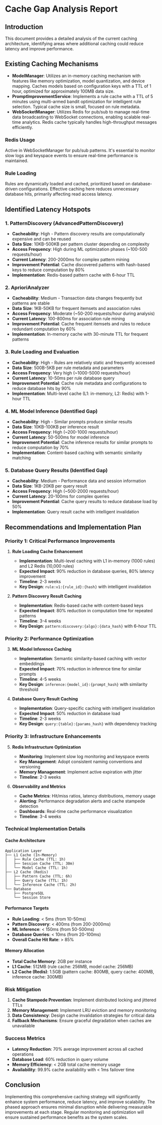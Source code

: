 # Cache Gap Analysis Report

## Introduction
This document provides a detailed analysis of the current caching architecture, identifying areas where additional caching could reduce latency and improve performance.

## Existing Caching Mechanisms
- **ModelManager**: Utilizes an in-memory caching mechanism with features like memory optimization, model quantization, and device mapping. Caches models based on configuration keys with a TTL of 1 hour, optimized for approximately 100MB data size.
- **PromptImprovementService**: Implements a rule cache with a TTL of 5 minutes using multi-armed bandit optimization for intelligent rule selection. Typical cache size is small, focused on rule metadata.
- **WebSocketManager**: Utilizes Redis for pub/sub to manage real-time data broadcasting to WebSocket connections, enabling scalable real-time analytics. Redis cache typically handles high-throughput messages efficiently.

### Redis Usage
Active in WebSocketManager for pub/sub patterns. It's essential to monitor slow logs and keyspace events to ensure real-time performance is maintained.

### Rule Loading
Rules are dynamically loaded and cached, prioritized based on database-driven configurations. Effective caching here reduces unnecessary database hits, primarily affecting read access latency.

## Identified Latency Hotspots

### 1. PatternDiscovery (AdvancedPatternDiscovery)
- **Cacheability**: High - Pattern discovery results are computationally expensive and can be reused
- **Data Size**: 10KB-500KB per pattern cluster depending on complexity
- **Access Frequency**: High during ML optimization phases (~100-500 requests/hour)
- **Current Latency**: 200-2000ms for complex pattern mining
- **Improvement Potential**: Cache discovered patterns with hash-based keys to reduce computation by 80%
- **Implementation**: Redis-based pattern cache with 6-hour TTL

### 2. AprioriAnalyzer
- **Cacheability**: Medium - Transaction data changes frequently but patterns are stable
- **Data Size**: 1KB-50KB for frequent itemsets and association rules
- **Access Frequency**: Moderate (~50-200 requests/hour during analysis)
- **Current Latency**: 100-800ms for association rule mining
- **Improvement Potential**: Cache frequent itemsets and rules to reduce redundant computation by 60%
- **Implementation**: In-memory cache with 30-minute TTL for frequent patterns

### 3. Rule Loading and Evaluation
- **Cacheability**: High - Rules are relatively static and frequently accessed
- **Data Size**: 500B-5KB per rule metadata and parameters
- **Access Frequency**: Very high (~1000-5000 requests/hour)
- **Current Latency**: 10-50ms per rule database query
- **Improvement Potential**: Cache rule metadata and configurations to reduce database hits by 90%
- **Implementation**: Multi-level cache (L1: in-memory, L2: Redis) with 1-hour TTL

### 4. ML Model Inference (Identified Gap)
- **Cacheability**: High - Similar prompts produce similar results
- **Data Size**: 10KB-100KB per inference result
- **Access Frequency**: High (~200-1000 requests/hour)
- **Current Latency**: 50-500ms for model inference
- **Improvement Potential**: Cache inference results for similar prompts to reduce computation by 70%
- **Implementation**: Content-based caching with semantic similarity matching

### 5. Database Query Results (Identified Gap)
- **Cacheability**: Medium - Performance data and session information
- **Data Size**: 1KB-20KB per query result
- **Access Frequency**: High (~500-2000 requests/hour)
- **Current Latency**: 20-100ms for complex queries
- **Improvement Potential**: Cache query results to reduce database load by 50%
- **Implementation**: Query result cache with intelligent invalidation

## Recommendations and Implementation Plan

### Priority 1: Critical Performance Improvements
1. **Rule Loading Cache Enhancement**
   - **Implementation**: Multi-level caching with L1 in-memory (1000 rules) and L2 Redis (10,000 rules)
   - **Expected Impact**: 90% reduction in database queries, 80% latency improvement
   - **Timeline**: 2-3 weeks
   - **Key Design**: `rule:v1:{rule_id}:{hash}` with intelligent invalidation

2. **Pattern Discovery Result Caching**
   - **Implementation**: Redis-based cache with content-based keys
   - **Expected Impact**: 80% reduction in computation time for repeated patterns
   - **Timeline**: 3-4 weeks
   - **Key Design**: `pattern:discovery:{algo}:{data_hash}` with 6-hour TTL

### Priority 2: Performance Optimization
3. **ML Model Inference Caching**
   - **Implementation**: Semantic similarity-based caching with vector embeddings
   - **Expected Impact**: 70% reduction in inference time for similar prompts
   - **Timeline**: 4-5 weeks
   - **Key Design**: `inference:{model_id}:{prompt_hash}` with similarity threshold

4. **Database Query Result Caching**
   - **Implementation**: Query-specific caching with intelligent invalidation
   - **Expected Impact**: 50% reduction in database load
   - **Timeline**: 2-3 weeks
   - **Key Design**: `query:{table}:{params_hash}` with dependency tracking

### Priority 3: Infrastructure Enhancements
5. **Redis Infrastructure Optimization**
   - **Monitoring**: Implement slow log monitoring and keyspace events
   - **Key Management**: Adopt consistent naming conventions and versioning
   - **Memory Management**: Implement active expiration with jitter
   - **Timeline**: 2-3 weeks

6. **Observability and Metrics**
   - **Cache Metrics**: Hit/miss ratios, latency distributions, memory usage
   - **Alerting**: Performance degradation alerts and cache stampede detection
   - **Dashboards**: Real-time cache performance visualization
   - **Timeline**: 3-4 weeks

### Technical Implementation Details

#### Cache Architecture
```
Application Layer
├── L1 Cache (In-Memory)
│   ├── Rule Cache (TTL: 1h)
│   ├── Session Cache (TTL: 30m)
│   └── Model Cache (TTL: 1h)
├── L2 Cache (Redis)
│   ├── Pattern Cache (TTL: 6h)
│   ├── Query Cache (TTL: 1h)
│   └── Inference Cache (TTL: 2h)
└── Database
    ├── PostgreSQL
    └── Session Store
```

#### Performance Targets
- **Rule Loading**: < 5ms (from 10-50ms)
- **Pattern Discovery**: < 400ms (from 200-2000ms)
- **ML Inference**: < 150ms (from 50-500ms)
- **Database Queries**: < 10ms (from 20-100ms)
- **Overall Cache Hit Rate**: > 85%

#### Memory Allocation
- **Total Cache Memory**: 2GB per instance
- **L1 Cache**: 512MB (rule cache: 256MB, model cache: 256MB)
- **L2 Cache (Redis)**: 1.5GB (pattern cache: 800MB, query cache: 400MB, inference cache: 300MB)

### Risk Mitigation
1. **Cache Stampede Prevention**: Implement distributed locking and jittered TTLs
2. **Memory Management**: Implement LRU eviction and memory monitoring
3. **Data Consistency**: Design cache invalidation strategies for critical data
4. **Fallback Mechanisms**: Ensure graceful degradation when caches are unavailable

### Success Metrics
- **Latency Reduction**: 70% average improvement across all cached operations
- **Database Load**: 60% reduction in query volume
- **Memory Efficiency**: < 2GB total cache memory usage
- **Availability**: 99.9% cache availability with < 1ms failover time

## Conclusion
Implementing this comprehensive caching strategy will significantly enhance system performance, reduce latency, and improve scalability. The phased approach ensures minimal disruption while delivering measurable improvements at each stage. Regular monitoring and optimization will ensure sustained performance benefits as the system scales.

